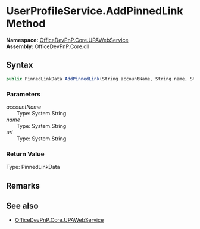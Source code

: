 # UserProfileService.AddPinnedLink Method  
  

**Namespace:** [OfficeDevPnP.Core.UPAWebService](OfficeDevPnP.Core.UPAWebService.md)  
**Assembly:** OfficeDevPnP.Core.dll  
## Syntax
```C#
public PinnedLinkData AddPinnedLink(String accountName, String name, String url)
```
### Parameters
*accountName*  
&emsp;&emsp;Type: System.String  
*name*  
&emsp;&emsp;Type: System.String  
*url*  
&emsp;&emsp;Type: System.String  
### Return Value
Type: PinnedLinkData  

## Remarks 

## See also
- [OfficeDevPnP.Core.UPAWebService](OfficeDevPnP.Core.UPAWebService.md)
